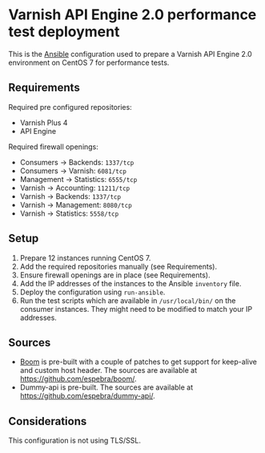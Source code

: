 # Varnish API Engine 2.0 performance test deployment

This is the [Ansible](https://docs.ansible.com/ansible/) configuration used to prepare a Varnish API Engine 2.0 environment on CentOS 7 for performance tests.

## Requirements

Required pre configured repositories:

* Varnish Plus 4
* API Engine

Required firewall openings:

* Consumers -> Backends: ``1337/tcp``
* Consumers -> Varnish: ``6081/tcp``
* Management -> Statistics: ``6555/tcp``
* Varnish -> Accounting: ``11211/tcp``
* Varnish -> Backends: ``1337/tcp``
* Varnish -> Management: ``8080/tcp``
* Varnish -> Statistics: ``5558/tcp``

## Setup

1. Prepare 12 instances running CentOS 7.
2. Add the required repositories manually (see Requirements).
3. Ensure firewall openings are in place (see Requirements).
4. Add the IP addresses of the instances to the Ansible ``inventory`` file.
5. Deploy the configuration using ``run-ansible``.
6. Run the test scripts which are available in ``/usr/local/bin/`` on the consumer instances. They might need to be modified to match your IP addresses.

## Sources

* [Boom](https://github.com/rakyll/boom) is pre-built with a couple of patches to get support for keep-alive and custom host header. The sources are available at https://github.com/espebra/boom/.
* Dummy-api is pre-built. The sources are available at https://github.com/espebra/dummy-api/.

## Considerations

This configuration is not using TLS/SSL.

